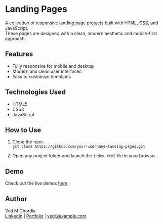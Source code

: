 # Landing Pages

A collection of responsive landing page projects built with HTML, CSS, and JavaScript.  
These pages are designed with a clean, modern aesthetic and mobile-first approach.

## Features

- Fully responsive for mobile and desktop  
- Modern and clean user interfaces  
- Easy to customize templates  

## Technologies Used

- HTML5  
- CSS3  
- JavaScript  

## How to Use

1. Clone the repo:  
   `git clone https://github.com/your-username/landing-pages.git`

2. Open any project folder and launch the `index.html` file in your browser.

## Demo

Check out the live demos [here](https://your-github-username.github.io/landing-pages/).

## Author

Ved M Chordia  
[LinkedIn](https://linkedin.com/in/yourprofile) | [Portfolio](https://yourportfolio.com) | ved@example.com
